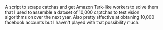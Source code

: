 A script to scrape catchas and get Amazon Turk-like workers to solve them that I used to assemble a dataset of 10,000 captchas
to test vision algorithms on over the next year. Also pretty effective at obtaining 10,000 facebook accounts but I haven't 
played with that possibility much.